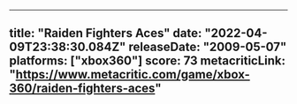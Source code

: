 
---
title: "Raiden Fighters Aces"
date: "2022-04-09T23:38:30.084Z"
releaseDate: "2009-05-07"
platforms: ["xbox360"]
score: 73
metacriticLink: "https://www.metacritic.com/game/xbox-360/raiden-fighters-aces"
---

